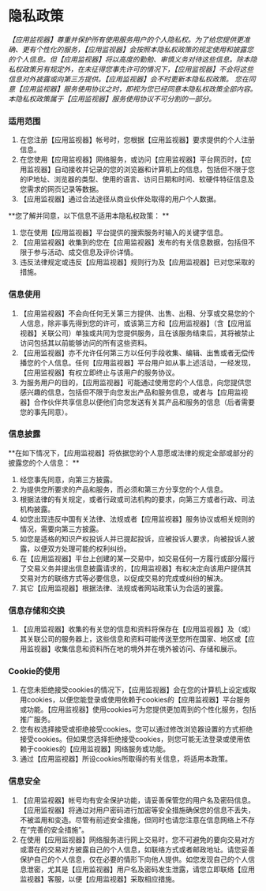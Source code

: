 # 隐私政策 

*【应用监视器】尊重并保护所有使用服务用户的个人隐私权。为了给您提供更准确、更有个性化的服务，【应用监视器】会按照本隐私权政策的规定使用和披露您的个人信息。但【应用监视器】将以高度的勤勉、审慎义务对待这些信息。除本隐私权政策另有规定外，在未征得您事先许可的情况下，【应用监视器】不会将这些信息对外披露或向第三方提供。【应用监视器】会不时更新本隐私权政策。 您在同意【应用监视器】服务使用协议之时，即视为您已经同意本隐私权政策全部内容。本隐私权政策属于【应用监视器】服务使用协议不可分割的一部分。*

### 适用范围 

1.  在您注册【应用监视器】帐号时，您根据【应用监视器】要求提供的个人注册信息。
2.  在您使用【应用监视器】网络服务，或访问【应用监视器】平台网页时，【应用监视器】自动接收并记录的您的浏览器和计算机上的信息，包括但不限于您的IP地址、浏览器的类型、使用的语言、访问日期和时间、软硬件特征信息及您需求的网页记录等数据。
3.  【应用监视器】通过合法途径从商业伙伴处取得的用户个人数据。 

**您了解并同意，以下信息不适用本隐私权政策： **

1. 您在使用【应用监视器】平台提供的搜索服务时输入的关键字信息。
2. 【应用监视器】收集到的您在【应用监视器】发布的有关信息数据，包括但不限于参与活动、成交信息及评价详情。
3. 违反法律规定或违反【应用监视器】规则行为及【应用监视器】已对您采取的措施。 

### 信息使用 

1. 【应用监视器】不会向任何无关第三方提供、出售、出租、分享或交易您的个人信息，除非事先得到您的许可，或该第三方和【应用监视器】（含【应用监视器】关联公司）单独或共同为您提供服务，且在该服务结束后，其将被禁止访问包括其以前能够访问的所有这些资料。 
2. 【应用监视器】亦不允许任何第三方以任何手段收集、编辑、出售或者无偿传播您的个人信息。任何【应用监视器】平台用户如从事上述活动，一经发现，【应用监视器】有权立即终止与该用户的服务协议。 
3. 为服务用户的目的，【应用监视器】可能通过使用您的个人信息，向您提供您感兴趣的信息，包括但不限于向您发出产品和服务信息，或者与【应用监视器】合作伙伴共享信息以便他们向您发送有关其产品和服务的信息（后者需要您的事先同意）。 

### 信息披露 

**在如下情况下，【应用监视器】将依据您的个人意愿或法律的规定全部或部分的披露您的个人信息： **

1. 经您事先同意，向第三方披露。
2. 为提供您所要求的产品和服务，而必须和第三方分享您的个人信息。
3. 根据法律的有关规定，或者行政或司法机构的要求，向第三方或者行政、司法机构披露。
4. 如您出现违反中国有关法律、法规或者【应用监视器】服务协议或相关规则的情况，需要向第三方披露。
5. 如您是适格的知识产权投诉人并已提起投诉，应被投诉人要求，向被投诉人披露，以便双方处理可能的权利纠纷。
6. 在【应用监视器】平台上创建的某一交易中，如交易任何一方履行或部分履行了交易义务并提出信息披露请求的，【应用监视器】有权决定向该用户提供其交易对方的联络方式等必要信息，以促成交易的完成或纠纷的解决。  
7. 其它【应用监视器】根据法律、法规或者网站政策认为合适的披露。  
### 信息存储和交换  

1. 【应用监视器】收集的有关您的信息和资料将保存在【应用监视器】及（或）其关联公司的服务器上，这些信息和资料可能传送至您所在国家、地区或【应用监视器】收集信息和资料所在地的境外并在境外被访问、存储和展示。 

### Cookie的使用 

1. 在您未拒绝接受cookies的情况下，【应用监视器】会在您的计算机上设定或取用cookies，以便您能登录或使用依赖于cookies的【应用监视器】平台服务或功能。【应用监视器】使用cookies可为您提供更加周到的个性化服务，包括推广服务。
2. 您有权选择接受或拒绝接受cookies。您可以通过修改浏览器设置的方式拒绝接受cookies。但如果您选择拒绝接受cookies，则您可能无法登录或使用依赖于cookies的【应用监视器】网络服务或功能。 
3. 通过【应用监视器】所设cookies所取得的有关信息，将适用本政策。  


### 信息安全  

1. 【应用监视器】帐号均有安全保护功能，请妥善保管您的用户名及密码信息。【应用监视器】将通过对用户密码进行加密等安全措施确保您的信息不丢失，不被滥用和变造。尽管有前述安全措施，但同时也请您注意在信息网络上不存在“完善的安全措施”。  
2. 在使用【应用监视器】网络服务进行网上交易时，您不可避免的要向交易对方或潜在的交易对方披露自己的个人信息，如联络方式或者邮政地址。请您妥善保护自己的个人信息，仅在必要的情形下向他人提供。如您发现自己的个人信息泄密，尤其是【应用监视器】用户名及密码发生泄露，请您立即联络【应用监视器】客服，以便【应用监视器】采取相应措施。
